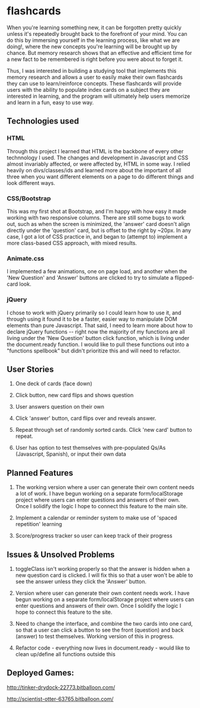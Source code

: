 
# flashcards

When you're learning something new, it can be forgotten pretty quickly unless it's repeatedly brought back to the forefront of your mind. You can do this by immersing yourself in the learning process, like what we are doing!, where the new concepts you're learning will be brought up by chance. But memory research shows that an effective and efficient time for a new fact to be remembered is right before you were about to forget it. 

Thus, I was interested in building a studying tool that implements this memory research and allows a user to easily make their own flashcards they can use to learn/reinforce concepts. These flashcards will provide users with the ability to populate index cards on a subject they are interested in learning, and the program will ultimately help users memorize and learn in a fun, easy to use way.




## Technologies used

### HTML
Through this project I learned that HTML is the backbone of every other technnology I used. The changes and development in Javascript and CSS almost invariably affected, or were affected by, HTML in some way. I relied heavily on divs/classes/ids and learned more about the important of all three when you want different elements on a page to do different things and look different ways.

### CSS/Bootstrap
This was my first shot at Bootstrap, and I'm happy with how easy it made working with two responsive columns. There are still some bugs to work out, such as when the screen is minimized, the 'answer' card doesn't align directly under the 'question' card, but is offset to the right by ~20px. In any case, I got a lot of CSS practice in, and began to (attempt to) implement a more class-based CSS approach, with mixed results.

### Animate.css
I implemented a few animations, one on page load, and another when the 'New Question' and 'Answer' buttons are clicked to try to simulate a flipped-card look.

### jQuery
I chose to work with jQuery primarily so I could learn how to use it, and through using it found it to be a faster, easier way to manipulate DOM elements than pure Javascript. That said, I need to learn more about how to declare jQuery functions -- right now the majority of my functions are all living under the 'New Question' button click function, which is living under the document.ready function. I would like to pull these functions out into a "functions spellbook" but didn't prioritize this and will need to refactor. 


## User Stories
1. One deck of cards (face down)

2. Click button, new card flips and shows question

3. User answers question on their own

4. Click 'answer' button, card flips over and reveals answer. 

5. Repeat through set of randomly sorted cards. Click 'new card' button to repeat.

6. User has option to test themselves with pre-populated Qs/As (Javascript, Spanish), or input their own data

## Planned Features
1. The working version where a user can generate their own content needs a lot of work. I have begun working on a separate form/localStorage project where users can enter questions and answers of their own. Once I solidify the logic I hope to connect this feature to the main site.

2. Implement a calendar or reminder system to make use of 'spaced repetition' learning

3. Score/progress tracker so user can keep track of their progress

## Issues & Unsolved Problems

1. toggleClass isn't working properly so that the answer is hidden when a new question card is clicked. I will fix this so that a user won't be able to see the answer unless they click the 'Answer' button.

2. Version where user can generate their own content needs work. I have begun working on a separate form/localStorage project where users can enter questions and answers of their own. Once I solidify the logic I hope to connect this feature to the site.

3. Need to change the interface, and combine the two cards into one card, so that a user can click a button to see the front (question) and back (answer) to test themselves. Working version of this in progress. 

4. Refactor code - everything now lives in document.ready - would like to clean up/define all functions outside this

## Deployed Games:
http://tinker-drydock-22773.bitballoon.com/

http://scientist-otter-63765.bitballoon.com/

